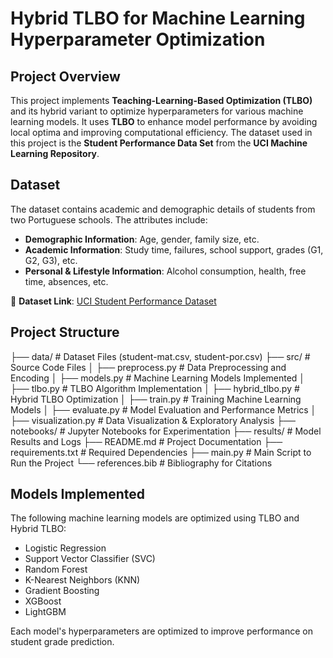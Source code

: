 
# **Hybrid TLBO for Machine Learning Hyperparameter Optimization**

## **Project Overview**
This project implements **Teaching-Learning-Based Optimization (TLBO)** and its hybrid variant to optimize hyperparameters for various machine learning models. It uses **TLBO** to enhance model performance by avoiding local optima and improving computational efficiency. The dataset used in this project is the **Student Performance Data Set** from the **UCI Machine Learning Repository**.

## **Dataset**
The dataset contains academic and demographic details of students from two Portuguese schools. The attributes include:
- **Demographic Information**: Age, gender, family size, etc.
- **Academic Information**: Study time, failures, school support, grades (G1, G2, G3), etc.
- **Personal & Lifestyle Information**: Alcohol consumption, health, free time, absences, etc.


📌 **Dataset Link**: [UCI Student Performance Dataset](https://archive.ics.uci.edu/ml/datasets/student+performance)


## **Project Structure**

├── data/                      # Dataset Files (student-mat.csv, student-por.csv)
├── src/                       # Source Code Files
│   ├── preprocess.py          # Data Preprocessing and Encoding
│   ├── models.py              # Machine Learning Models Implemented
│   ├── tlbo.py                # TLBO Algorithm Implementation
│   ├── hybrid_tlbo.py         # Hybrid TLBO Optimization
│   ├── train.py               # Training Machine Learning Models
│   ├── evaluate.py            # Model Evaluation and Performance Metrics
│   ├── visualization.py       # Data Visualization & Exploratory Analysis
├── notebooks/                 # Jupyter Notebooks for Experimentation
├── results/                   # Model Results and Logs
├── README.md                  # Project Documentation
├── requirements.txt           # Required Dependencies
├── main.py                    # Main Script to Run the Project
└── references.bib              # Bibliography for Citations

## **Models Implemented**

The following machine learning models are optimized using TLBO and Hybrid TLBO:

- Logistic Regression
- Support Vector Classifier (SVC)
- Random Forest
- K-Nearest Neighbors (KNN)
- Gradient Boosting
- XGBoost
- LightGBM
  
Each model's hyperparameters are optimized to improve performance on student grade prediction.





